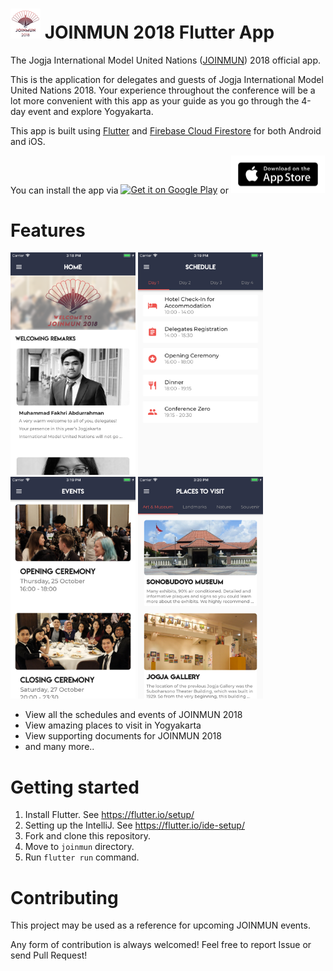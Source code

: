 # ![](android/app/src/main/res/mipmap-mdpi/ic_launcher.png) JOINMUN 2018 Flutter App



The Jogja International Model United Nations ([JOINMUN](https://www.joinmun.com)) 2018 official app.


This is the application for delegates and guests of Jogja International Model United Nations 2018. Your experience throughout the conference will be a lot more convenient with this app as your guide as you go through the 4-day event and explore Yogyakarta.

This app is built using [Flutter](https://flutter.io/) and [Firebase Cloud Firestore](https://firebase.google.com) for both Android and iOS.

You can install the app via <a href='https://play.google.com/store/apps/details?id=com.jogjainternational.joinmun'><img width="150" alt='Get it on Google Play' src='https://play.google.com/intl/ja/badges/images/generic/en_badge_web_generic.png'/></a> or <a href="https://itunes.apple.com/id/app/joinmun-2018/id1439869971?l=id&mt=8"><img src="screenshots/app-store-badge.png" width="150" /></a> 

# Features
<img src="screenshots/app_home.png" width="200" /> <img src="screenshots/app_schedule.png" width="200" /> <img src="screenshots/app_events.png" width="200" /> <img src="screenshots/app_places.png" width="200" />


- View all the schedules and events of JOINMUN 2018
- View amazing places to visit in Yogyakarta
- View supporting documents for JOINMUN 2018
- and many more..

# Getting started
1. Install Flutter. See https://flutter.io/setup/
2. Setting up the IntelliJ. See https://flutter.io/ide-setup/
3. Fork and clone this repository.
4. Move to `joinmun` directory.
5. Run `flutter run` command.


# Contributing
This project may be used as a reference for upcoming JOINMUN events.

Any form of contribution is always welcomed! Feel free to report Issue or send Pull Request!
